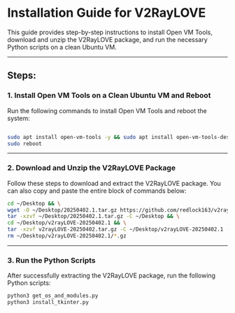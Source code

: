 # Installation Guide for V2RayLOVE

This guide provides step-by-step instructions to install Open VM Tools, download and unzip the V2RayLOVE package, and run the necessary Python scripts on a clean Ubuntu VM.

---

## Steps:

### 1. Install Open VM Tools on a Clean Ubuntu VM and Reboot
Run the following commands to install Open VM Tools and reboot the system:
```bash

sudo apt install open-vm-tools -y && sudo apt install open-vm-tools-desktop -y
sudo reboot
```

---

### 2. Download and Unzip the V2RayLOVE Package
Follow these steps to download and extract the V2RayLOVE package. You can also copy and paste the entire block of commands below:

```bash
cd ~/Desktop && \
wget -O ~/Desktop/20250402.1.tar.gz https://github.com/redlock163/v2rayLOVE/archive/refs/tags/20250402.1.tar.gz && \
tar -xzvf ~/Desktop/20250402.1.tar.gz -C ~/Desktop && \
cd ~/Desktop/v2rayLOVE-20250402.1 && \
tar -xzvf v2rayLOVE-20250402.tar.gz -C ~/Desktop/v2rayLOVE-20250402.1 --strip-components=1 && \
rm ~/Desktop/v2rayLOVE-20250402.1/*.gz
```

---

### 3. Run the Python Scripts
After successfully extracting the V2RayLOVE package, run the following Python scripts:

```bash
python3 get_os_and_modules.py
python3 install_tkinter.py
```

